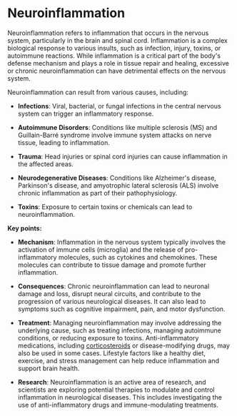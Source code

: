 # Neuroinflammation

Neuroinflammation refers to inflammation that occurs in the nervous system, particularly in the brain and spinal cord. Inflammation is a complex biological response to various insults, such as infection, injury, toxins, or autoimmune reactions. While inflammation is a critical part of the body's defense mechanism and plays a role in tissue repair and healing, excessive or chronic neuroinflammation can have detrimental effects on the nervous system.

Neuroinflammation can result from various causes, including:

* **Infections**: Viral, bacterial, or fungal infections in the central nervous system can trigger an inflammatory response.

* **Autoimmune Disorders**: Conditions like multiple sclerosis (MS) and Guillain-Barré syndrome involve immune system attacks on nerve tissue, leading to inflammation.

* **Trauma**: Head injuries or spinal cord injuries can cause inflammation in the affected areas.

* **Neurodegenerative Diseases**: Conditions like Alzheimer's disease, Parkinson's disease, and amyotrophic lateral sclerosis (ALS) involve chronic inflammation as part of their pathophysiology.

* **Toxins**: Exposure to certain toxins or chemicals can lead to neuroinflammation.

**Key points:**

* **Mechanism**: Inflammation in the nervous system typically involves the activation of immune cells (microglia) and the release of pro-inflammatory molecules, such as cytokines and chemokines. These molecules can contribute to tissue damage and promote further inflammation.

* **Consequences**: Chronic neuroinflammation can lead to neuronal damage and loss, disrupt neural circuits, and contribute to the progression of various neurological diseases. It can also lead to symptoms such as cognitive impairment, pain, and motor dysfunction.

* **Treatment**: Managing neuroinflammation may involve addressing the underlying cause, such as treating infections, managing autoimmune conditions, or reducing exposure to toxins. Anti-inflammatory medications, including [corticosteroids](../corticosteroids/) or disease-modifying drugs, may also be used in some cases. Lifestyle factors like a healthy diet, exercise, and stress management can help reduce inflammation and support brain health.

* **Research**: Neuroinflammation is an active area of research, and scientists are exploring potential therapies to modulate and control inflammation in neurological diseases. This includes investigating the use of anti-inflammatory drugs and immune-modulating treatments.
